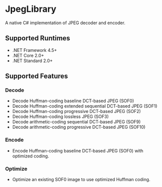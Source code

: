 # JpegLibrary

A native C# implementation of JPEG decoder and encoder.

## Supported Runtimes

* .NET Framework 4.5+
* .NET Core 2.0+
* .NET Standard 2.0+

## Supported Features

### Decode
* Decode Huffman-coding baseline DCT-based JPEG (SOF0)
* Decode Huffman-coding extended sequential DCT-based JPEG (SOF1)
* Decode Huffman-coding progressive DCT-based JPEG (SOF2)
* Decode Huffman-coding lossless JPEG (SOF3)
* Decode arithmetic-coding sequential DCT-based JPEG (SOF9)
* Decode arithmetic-coding progressive DCT-based JPEG (SOF10)

### Encode
* Encode Huffman-coding baseline DCT-based JPEG (SOF0) with optimized coding.

### Optimize
* Optimize an existing SOF0 image to use optimized Huffman coding.